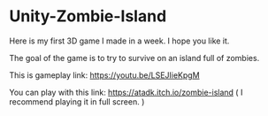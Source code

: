 # Unity-Zombie-Island

Here is my first 3D game I made in a week. I hope you like it.

The goal of the game is to try to survive on an island full of zombies.

This is gameplay link: https://youtu.be/LSEJIieKpgM

You can play with this link: https://atadk.itch.io/zombie-island ( I recommend playing it in full screen. )
